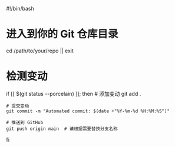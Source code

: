 #!/bin/bash

# 进入到你的 Git 仓库目录
cd /path/to/your/repo || exit

# 检测变动
if [[ $(git status --porcelain) ]]; then
    # 添加变动
    git add .

    # 提交变动
    git commit -m "Automated commit: $(date +"%Y-%m-%d %H:%M:%S")"
    
    # 推送到 GitHub
    git push origin main  # 请根据需要替换分支名称
fi